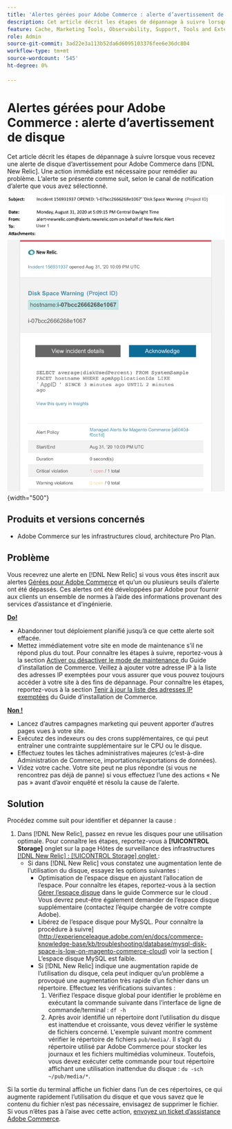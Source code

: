 ```yaml
---
title: 'Alertes gérées pour Adobe Commerce : alerte d’avertissement de disque'
description: Cet article décrit les étapes de dépannage à suivre lorsque vous recevez une alerte de disque d’avertissement pour Adobe Commerce dans  [!DNL New Relic]. Une action immédiate est nécessaire pour remédier au problème.
feature: Cache, Marketing Tools, Observability, Support, Tools and External Services
role: Admin
source-git-commit: 3ad22e3a113b52da6d6095103376fee6e36dc804
workflow-type: tm+mt
source-wordcount: '545'
ht-degree: 0%

---
```



# Alertes gérées pour Adobe Commerce : alerte d’avertissement de disque

Cet article décrit les étapes de dépannage à suivre lorsque vous recevez une alerte de disque d’avertissement pour Adobe Commerce dans [!DNL New Relic]. Une action immédiate est nécessaire pour remédier au problème. L’alerte se présente comme suit, selon le canal de notification d’alerte que vous avez sélectionné.

![alerte d’avertissement de disque](../../assets/managed-alerts/disk-warning-magento-managed.png){width="500"}

## Produits et versions concernés

* Adobe Commerce sur les infrastructures cloud, architecture Pro Plan.

## Problème

Vous recevrez une alerte en [!DNL New Relic] si vous vous êtes inscrit aux alertes [Gérées pour Adobe Commerce](managed-alerts-for-magento-commerce.md) et qu’un ou plusieurs seuils d’alerte ont été dépassés. Ces alertes ont été développées par Adobe pour fournir aux clients un ensemble de normes à l’aide des informations provenant des services d’assistance et d’ingénierie.

<u> **Do!** </u>

* Abandonner tout déploiement planifié jusqu’à ce que cette alerte soit effacée.
* Mettez immédiatement votre site en mode de maintenance s’il ne répond plus du tout. Pour connaître les étapes à suivre, reportez-vous à la section [ Activer ou désactiver le mode de maintenance ](https://experienceleague.adobe.com/en/docs/commerce-operations/installation-guide/tutorials/maintenance-mode) du Guide d’installation de Commerce. Veillez à ajouter votre adresse IP à la liste des adresses IP exemptées pour vous assurer que vous pouvez toujours accéder à votre site à des fins de dépannage. Pour connaître les étapes, reportez-vous à la section [Tenir à jour la liste des adresses IP exemptées](https://experienceleague.adobe.com/en/docs/commerce-operations/installation-guide/tutorials/maintenance-mode#maintain-the-list-of-exempt-ip-addresses) du Guide d’installation de Commerce.

<u> **Non !** </u>

* Lancez d’autres campagnes marketing qui peuvent apporter d’autres pages vues à votre site.
* Exécutez des indexeurs ou des crons supplémentaires, ce qui peut entraîner une contrainte supplémentaire sur le CPU ou le disque.
* Effectuez toutes les tâches administratives majeures (c’est-à-dire Administration de Commerce, importations/exportations de données).
* Videz votre cache. Votre site peut ne plus répondre (si vous ne rencontrez pas déjà de panne) si vous effectuez l’une des actions « Ne pas » avant d’avoir enquêté et résolu la cause de l’alerte.

## Solution

Procédez comme suit pour identifier et dépanner la cause :

1. Dans [!DNL New Relic], passez en revue les disques pour une utilisation optimale. Pour connaître les étapes, reportez-vous à **[!UICONTROL Storage]** onglet sur la page Hôtes de surveillance des infrastructures [[!DNL New Relic]  : [!UICONTROL Storage] onglet ](https://docs.newrelic.com/docs/infrastructure/infrastructure-data/infrastructure-ui-pages/infra-hosts-ui-page/#storage) :
   * Si dans [!DNL New Relic] vous constatez une augmentation lente de l’utilisation du disque, essayez les options suivantes :
      * Optimisation de l’espace disque en ajustant l’allocation de l’espace. Pour connaître les étapes, reportez-vous à la section [Gérer l’espace disque](https://experienceleague.adobe.com/en/docs/commerce-on-cloud/user-guide/develop/storage/manage-disk-space) dans le guide Commerce sur le cloud . Vous devrez peut-être également demander de l’espace disque supplémentaire (contactez l’équipe chargée de votre compte Adobe).
      * Libérez de l’espace disque pour MySQL. Pour connaître la procédure à suivre](http://experienceleague.adobe.com/en/docs/commerce-knowledge-base/kb/troubleshooting/database/mysql-disk-space-is-low-on-magento-commerce-cloud) voir la section [ L’espace disque MySQL est faible.
      * Si [!DNL New Relic] indique une augmentation rapide de l’utilisation du disque, cela peut indiquer qu’un problème a provoqué une augmentation très rapide d’un fichier dans un répertoire. Effectuez les vérifications suivantes :
         1. Vérifiez l’espace disque global pour identifier le problème en exécutant la commande suivante dans l’interface de ligne de commande/terminal : `df -h`
         1. Après avoir identifié un répertoire dont l’utilisation du disque est inattendue et croissante, vous devez vérifier le système de fichiers concerné. L&#39;exemple suivant montre comment vérifier le répertoire de fichiers `pub/media/`. Il s’agit du répertoire utilisé par Adobe Commerce pour stocker les journaux et les fichiers multimédias volumineux. Toutefois, vous devez exécuter cette commande pour tout répertoire affichant une utilisation inattendue du disque : `du -sch ~/pub/media/*`.

Si la sortie du terminal affiche un fichier dans l’un de ces répertoires, ce qui augmente rapidement l’utilisation du disque et que vous savez que le contenu du fichier n’est pas nécessaire, envisagez de supprimer le fichier. Si vous n’êtes pas à l’aise avec cette action, [envoyez un ticket d’assistance Adobe Commerce](https://experienceleague.adobe.com/en/docs/commerce-knowledge-base/kb/help-center-guide/magento-help-center-user-guide#support-case).
